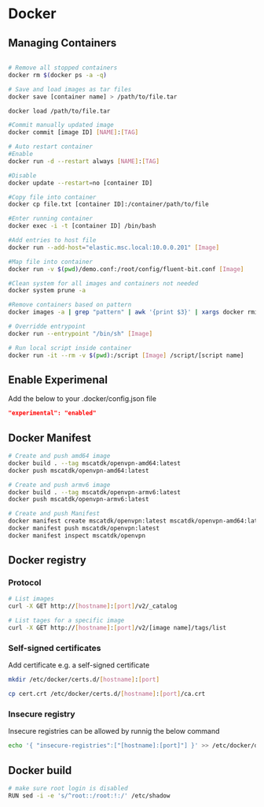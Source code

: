 # Docker

## Managing Containers

````bash

# Remove all stopped containers
docker rm $(docker ps -a -q)

# Save and load images as tar files
docker save [container name] > /path/to/file.tar

docker load /path/to/file.tar

#Commit manually updated image
docker commit [image ID] [NAME]:[TAG]

# Auto restart container
#Enable
docker run -d --restart always [NAME]:[TAG]

#Disable
docker update --restart=no [container ID]

#Copy file into container
docker cp file.txt [container ID]:/container/path/to/file

#Enter running container
docker exec -i -t [container ID] /bin/bash

#Add entries to host file
docker run --add-host="elastic.msc.local:10.0.0.201" [Image]

#Map file into container
docker run -v $(pwd)/demo.conf:/root/config/fluent-bit.conf [Image]

#Clean system for all images and containers not needed
docker system prune -a

#Remove containers based on pattern
docker images -a | grep "pattern" | awk '{print $3}' | xargs docker rmi

# Overridde entrypoint
docker run --entrypoint "/bin/sh" [Image]

# Run local script inside container
docker run -it --rm -v $(pwd):/script [Image] /script/[script name]
````

## Enable Experimenal

Add the below to your .docker/config.json file

````json
"experimental": "enabled"
````

## Docker Manifest

````bash
# Create and push amd64 image
docker build . --tag mscatdk/openvpn-amd64:latest
docker push mscatdk/openvpn-amd64:latest

# Create and push armv6 image
docker build . --tag mscatdk/openvpn-armv6:latest
docker push mscatdk/openvpn-armv6:latest

# Create and push Manifest
docker manifest create mscatdk/openvpn:latest mscatdk/openvpn-amd64:latest mscatdk/openvpn-armv6:latest
docker manifest push mscatdk/openvpn:latest
docker manifest inspect mscatdk/openvpn
````

## Docker registry

### Protocol

````bash
# List images
curl -X GET http://[hostname]:[port]/v2/_catalog

# List tages for a specific image
curl -X GET http://[hostname]:[port]/v2/[image name]/tags/list
````

### Self-signed certificates

Add certificate e.g. a self-signed certificate

````bash
mkdir /etc/docker/certs.d/[hostname]:[port]

cp cert.crt /etc/docker/certs.d/[hostname]:[port]/ca.crt
````

### Insecure registry

Insecure registries can be allowed by runnig the below command

````bash
echo '{ "insecure-registries":["[hostname]:[port]"] }' >> /etc/docker/daemon.json
````

## Docker build

````bash
# make sure root login is disabled
RUN sed -i -e 's/^root::/root:!:/' /etc/shadow
````
